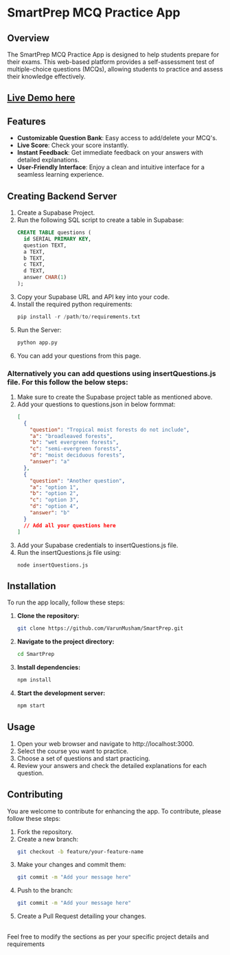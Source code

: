 # SmartPrep MCQ Practice App

## Overview
The SmartPrep MCQ Practice App is designed to help students prepare for their exams. This web-based platform provides a self-assessment test of multiple-choice questions (MCQs), allowing students to practice and assess their knowledge effectively.

## [Live Demo here](https://smartprep.vercel.app)



## Features
- **Customizable Question Bank**: Easy access to add/delete your MCQ's.
- **Live Score**: Check your score instantly.
- **Instant Feedback**: Get immediate feedback on your answers with detailed explanations.
- **User-Friendly Interface**: Enjoy a clean and intuitive interface for a seamless learning experience.


## Creating Backend Server
1. Create a Supabase Project.
2. Run the following SQL script to create a table in Supabase:
   ``` sql
   CREATE TABLE questions (
     id SERIAL PRIMARY KEY,
     question TEXT,
     a TEXT,
     b TEXT,
     c TEXT,
     d TEXT,
     answer CHAR(1)
   );
3. Copy your Supabase URL and API key into your code.
4. Install the required python requirements:
   ``` python
   pip install -r /path/to/requirements.txt
5. Run the Server:
   ``` python
   python app.py
6. You can add your questions from this page.

### Alternatively you can add questions using insertQuestions.js file. For this follow the below steps:
1. Make sure to create the Supabase project table as mentioned above.
2. Add your questions to questions.json in below formmat:
   ``` json
   [
     {
       "question": "Tropical moist forests do not include",
       "a": "broadleaved forests",
       "b": "wet evergreen forests",
       "c": "semi-evergreen forests",
       "d": "moist deciduous forests",
       "answer": "a"
     },
     {
       "question": "Another question",
       "a": "option 1",
       "b": "option 2",
       "c": "option 3",
       "d": "option 4",
       "answer": "b"
     }
     // Add all your questions here
   ]
3. Add your Supabase credentials to insertQuestions.js file.
4. Run the insertQuestions.js file using:
   ``` node
   node insertQuestions.js 
## Installation
To run the app locally, follow these steps:

1. **Clone the repository:**
   ```bash
   git clone https://github.com/VarunMusham/SmartPrep.git
2. **Navigate to the project directory:**
   ```bash
   cd SmartPrep
3. **Install dependencies:**
   ```bash
   npm install
4. **Start the development server:**
   ```bash
   npm start

## Usage
1. Open your web browser and navigate to http://localhost:3000.
2. Select the course you want to practice.
3. Choose a set of questions and start practicing.
4. Review your answers and check the detailed explanations for each question.



## Contributing
You are welcome to contribute for enhancing the app. To contribute, please follow these steps:

1. Fork the repository.
2. Create a new branch:
   ```bash
   git checkout -b feature/your-feature-name
3. Make your changes and commit them:
   ```bash
   git commit -m "Add your message here"
4. Push to the branch:
   ```bash
   git commit -m "Add your message here"
5. Create a Pull Request detailing your changes.

<br>
Feel free to modify the sections as per your specific project details and requirements
